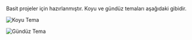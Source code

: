 Basit projeler için hazırlanmıştır.
Koyu ve gündüz temaları aşağıdaki gibidir.

![Koyu Tema](https://i.ibb.co/Mn1nrhC/dark-theme.png)

![Gündüz Tema](https://i.ibb.co/Q8vh9Lb/light-tema.png)

